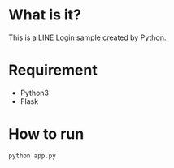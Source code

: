 # What is it?
This is a LINE Login sample created by Python.

# Requirement
 - Python3
 - Flask

# How to run
 ```markdown
 python app.py
```